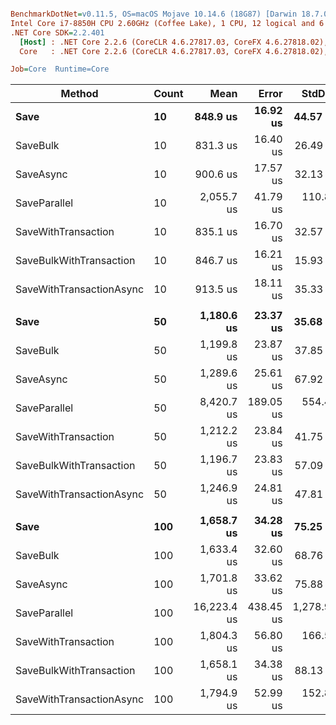 ``` ini

BenchmarkDotNet=v0.11.5, OS=macOS Mojave 10.14.6 (18G87) [Darwin 18.7.0]
Intel Core i7-8850H CPU 2.60GHz (Coffee Lake), 1 CPU, 12 logical and 6 physical cores
.NET Core SDK=2.2.401
  [Host] : .NET Core 2.2.6 (CoreCLR 4.6.27817.03, CoreFX 4.6.27818.02), 64bit RyuJIT
  Core   : .NET Core 2.2.6 (CoreCLR 4.6.27817.03, CoreFX 4.6.27818.02), 64bit RyuJIT

Job=Core  Runtime=Core  

```
|                   Method | Count |        Mean |     Error |      StdDev |      Median | Ratio | RatioSD |
|------------------------- |------ |------------:|----------:|------------:|------------:|------:|--------:|
|                     **Save** |    **10** |    **848.9 us** |  **16.92 us** |    **44.57 us** |    **838.9 us** |  **1.00** |    **0.00** |
|                 SaveBulk |    10 |    831.3 us |  16.40 us |    26.49 us |    830.8 us |  0.97 |    0.07 |
|                SaveAsync |    10 |    900.6 us |  17.57 us |    32.13 us |    894.7 us |  1.06 |    0.08 |
|             SaveParallel |    10 |  2,055.7 us |  41.79 us |   110.81 us |  2,035.2 us |  2.43 |    0.17 |
|      SaveWithTransaction |    10 |    835.1 us |  16.70 us |    32.57 us |    839.0 us |  0.99 |    0.08 |
|  SaveBulkWithTransaction |    10 |    846.7 us |  16.21 us |    15.93 us |    850.0 us |  1.00 |    0.06 |
| SaveWithTransactionAsync |    10 |    913.5 us |  18.11 us |    35.33 us |    907.2 us |  1.08 |    0.07 |
|                          |       |             |           |             |             |       |         |
|                     **Save** |    **50** |  **1,180.6 us** |  **23.37 us** |    **35.68 us** |  **1,182.6 us** |  **1.00** |    **0.00** |
|                 SaveBulk |    50 |  1,199.8 us |  23.87 us |    37.85 us |  1,201.7 us |  1.02 |    0.05 |
|                SaveAsync |    50 |  1,289.6 us |  25.61 us |    67.92 us |  1,277.5 us |  1.12 |    0.06 |
|             SaveParallel |    50 |  8,420.7 us | 189.05 us |   554.46 us |  8,408.1 us |  7.15 |    0.41 |
|      SaveWithTransaction |    50 |  1,212.2 us |  23.84 us |    41.75 us |  1,208.9 us |  1.02 |    0.04 |
|  SaveBulkWithTransaction |    50 |  1,196.7 us |  23.83 us |    57.09 us |  1,191.1 us |  1.01 |    0.06 |
| SaveWithTransactionAsync |    50 |  1,246.9 us |  24.81 us |    47.81 us |  1,249.3 us |  1.04 |    0.05 |
|                          |       |             |           |             |             |       |         |
|                     **Save** |   **100** |  **1,658.7 us** |  **34.28 us** |    **75.25 us** |  **1,638.5 us** |  **1.00** |    **0.00** |
|                 SaveBulk |   100 |  1,633.4 us |  32.60 us |    68.76 us |  1,620.4 us |  0.98 |    0.05 |
|                SaveAsync |   100 |  1,701.8 us |  33.62 us |    75.88 us |  1,687.8 us |  1.03 |    0.06 |
|             SaveParallel |   100 | 16,223.4 us | 438.45 us | 1,278.97 us | 16,146.0 us | 10.15 |    0.91 |
|      SaveWithTransaction |   100 |  1,804.3 us |  56.80 us |   166.58 us |  1,762.6 us |  1.08 |    0.12 |
|  SaveBulkWithTransaction |   100 |  1,658.1 us |  34.38 us |    88.13 us |  1,639.2 us |  1.01 |    0.07 |
| SaveWithTransactionAsync |   100 |  1,794.9 us |  52.99 us |   152.89 us |  1,743.0 us |  1.08 |    0.10 |

